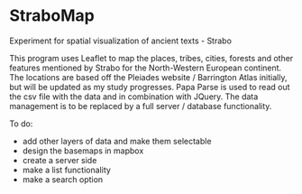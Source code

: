 # StraboMap
Experiment for spatial visualization of ancient texts - Strabo 

This program uses Leaflet to map the places, tribes, cities, forests and other features mentioned by Strabo for the North-Western European continent. The locations are based off the Pleiades website / Barrington Atlas initially, but will be updated as my study progresses. Papa Parse is used to read out the csv file with the data and in combination with JQuery. The data management is to be replaced by a full server / database functionality.

To do:

- add other layers of data and make them selectable
- design the basemaps in mapbox
- create a server side
- make a list functionality
- make a search option
